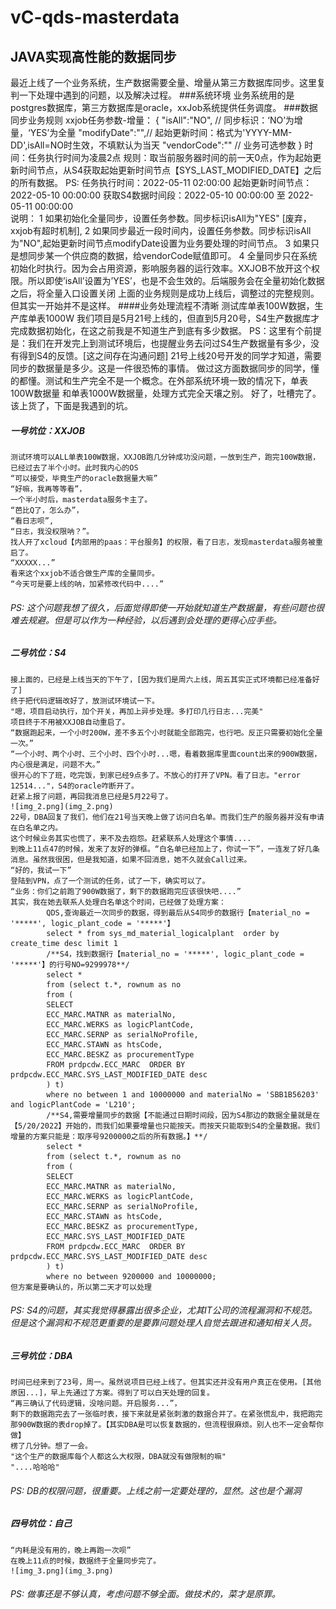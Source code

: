# vC-qds-masterdata
## JAVA实现高性能的数据同步
 最近上线了一个业务系统，生产数据需要全量、增量从第三方数据库同步。这里复判一下处理中遇到的问题，以及解决过程。
 ###系统环境
 业务系统用的是postgres数据库，第三方数据库是oracle，xxJob系统提供任务调度。
 ###数据同步业务规则
    xxjob任务参数-增量：
    {
    "isAll":"NO", // 同步标识：‘NO’为增量，‘YES’为全量
    "modifyDate":"",// 起始更新时间：格式为'YYYY-MM-DD',isAll=NO时生效，不填默认为当天
    "vendorCode":"" // 业务可选参数
    }
    时间：任务执行时间为凌晨2点
    规则：取当前服务器时间的前一天0点，作为起始更新时间节点，从S4获取起始更新时间节点【SYS_LAST_MODIFIED_DATE】之后的所有数据。
    PS:
    任务执行时间：2022-05-11 02:00:00
    起始更新时间节点：2022-05-10 00:00:00
    获取S4数据时间段：2022-05-10 00:00:00 至 2022-05-11 00:00:00  
    说明：
    1 如果初始化全量同步，设置任务参数。同步标识isAll为"YES" [废弃，xxjob有超时机制],
    2 如果同步最近一段时间内，设置任务参数。同步标识isAll为"NO",起始更新时间节点modifyDate设置为业务要处理的时间节点。
    3 如果只是想同步某一个供应商的数据，给vendorCode赋值即可。
    4 全量同步只在系统初始化时执行。因为会占用资源，影响服务器的运行效率。XXJOB不放开这个权限。所以即使’isAll’设置为’YES’，也是不会生效的。后端服务会在全量初始化数据之后，将全量入口设置关闭
上面的业务规则是成功上线后，调整过的完整规则。但其实一开始并不是这样。
####业务处理流程不清晰 测试库单表100W数据，生产库单表1000W
    我们项目是5月21号上线的，但直到5月20号，S4生产数据库才完成数据初始化，在这之前我是不知道生产到底有多少数据。
    PS：这里有个前提是：我们在开发完上到测试环境后，也提醒业务去问过S4生产数据量有多少，没有得到S4的反馈。[这之间存在沟通问题]
    21号上线20号开发的同学才知道，需要同步的数据量是多少。这是一件很恐怖的事情。
    做过这方面数据同步的同学，懂的都懂。测试和生产完全不是一个概念。在外部系统环境一致的情况下，单表100W数据量
    和单表1000W数据量，处理方式完全天壤之别。
    好了，吐槽完了。该上货了，下面是我遇到的坑。
##### 一号坑位：XXJOB
    测试环境可以ALL单表100W数据，XXJOB跑几分钟成功没问题，一放到生产，跑完100W数据，已经过去了半个小时。此时我内心的OS
    “可以接受，毕竟生产的oracle数据量大嘛”
    “好嘛，我再等等看”，
    一个半小时后，masterdata服务卡主了。
    “芭比Q了，怎么办”，
    “看日志呗”,
    “日志，我没权限呐？”。
    找人开了xcloud【内部用的paas：平台服务】的权限，看了日志，发现masterdata服务被重启了。
    “XXXXX...”
    看来这个xxjob不适合做生产库的全量同步。
    “今天可是要上线的呐，加紧修改代码中....”
###### PS: 这个问题我想了很久，后面觉得即使一开始就知道生产数据量，有些问题也很难去规避。但是可以作为一种经验，以后遇到会处理的更得心应手些。

##### 二号坑位：S4
    接上面的，已经是上线当天的下午了，[因为我们是周六上线，周五其实正式环境都已经准备好了]
    终于把代码逻辑改好了，放测试环境试一下。
    "嗯，项目启动执行，加个开关，再加上异步处理。多打印几行日志...完美"
    项目终于不用被XXJOB自动重启了。
    “数据跑起来，一个小时200W，差不多五个小时就能全部跑完，也行吧。反正只需要初始化全量一次。”
    “一个小时、两个小时、三个小时、四个小时...嗯，看着数据库里面count出来的900W数据，内心很是满足，问题不大。”
    很开心的下了班，吃完饭，到家已经9点多了。不放心的打开了VPN。看了日志。"error 12514..."，S4的oracle咋断开了。
    赶紧上报了问题，再回我消息已经是5月22号了。
    ![img_2.png](img_2.png)
    22号，DBA回复了我们，他们在21号当天晚上做了访问白名单。而我们生产的服务器并没有申请在白名单之内。
    这个时候业务其实也慌了，来不及去抱怨。赶紧联系人处理这个事情....
    到晚上11点47的时候，发来了友好的弹框。“白名单已经加上了，你试一下”，一连发了好几条消息。虽然我很困，但是我知道，如果不回消息，她不久就会Call过来。
    “好的，我试一下”
    登陆到VPN，点了一个测试的任务，试了一下，确实可以了。
    “业务：你们之前跑了900W数据了，剩下的数据跑完应该很快吧....”
    其实，我在她去联系人处理白名单这个时间，已经做了处理方案：
            QDS,查询最近一次同步的数据，得到最后从S4同步的数据行【material_no = '*****', logic_plant_code = '*****'】
            select * from sys_md_material_logicalplant  order by create_time desc limit 1
            /**S4，找到数据行【material_no = '*****', logic_plant_code = '*****'】的行号NO=9299978**/
            select *
            from (select t.*, rownum as no
            from (
            SELECT
            ECC_MARC.MATNR as materialNo,
            ECC_MARC.WERKS as logicPlantCode,
            ECC_MARC.SERNP as serialNoProfile,
            ECC_MARC.STAWN as htsCode,
            ECC_MARC.BESKZ as procurementType
            FROM prdpcdw.ECC_MARC  ORDER BY prdpcdw.ECC_MARC.SYS_LAST_MODIFIED_DATE desc
            ) t)
            where no between 1 and 10000000 and materialNo = 'SBB1B56203' and logicPlantCode = 'L210';
            /**S4,需要增量同步的数据【不能通过日期时间段，因为S4那边的数据全量就是在【5/20/2022】开始的，而我们如果要增量也只能按天。而按天只能取到S4的全量数据。我们增量的方案只能是：取序号9200000之后的所有数据。】**/
            select *
            from (select t.*, rownum as no
            from (
            SELECT
            ECC_MARC.MATNR as materialNo,
            ECC_MARC.WERKS as logicPlantCode,
            ECC_MARC.SERNP as serialNoProfile,
            ECC_MARC.STAWN as htsCode,
            ECC_MARC.BESKZ as procurementType,
            ECC_MARC.SYS_LAST_MODIFIED_DATE
            FROM prdpcdw.ECC_MARC  ORDER BY prdpcdw.ECC_MARC.SYS_LAST_MODIFIED_DATE desc   
            ) t)
            where no between 9200000 and 10000000;
    但方案是要确认的，所以第二天才可以处理
###### PS: S4的问题，其实我觉得暴露出很多企业，尤其IT公司的流程漏洞和不规范。但是这个漏洞和不规范更重要的是要靠问题处理人自觉去跟进和通知相关人员。
##### 三号坑位：DBA
    时间已经来到了23号，周一。虽然说项目已经上线了。但其实还并没有用户真正在使用。[其他原因...]，早上先通过了方案。得到了可以白天处理的回复。
    “再三确认了代码逻辑，没啥问题。开启服务...”，
    剩下的数据跑完去了一张临时表，接下来就是紧张刺激的数据合并了。在紧张慌乱中，我把跑完那900W数据的表drop掉了。【其实DBA是可以恢复数据的，但流程很麻烦。别人也不一定会帮你做】
    楞了几分钟。想了一会。
    "这个生产的数据库每个人都这么大权限，DBA就没有做限制的嘛"
    "....哈哈哈"
###### PS: DB的权限问题，很重要。上线之前一定要处理的，显然。这也是个漏洞
##### 四号坑位：自己
    “内耗是没有用的，晚上再跑一次呗”
    在晚上11点的时候，数据终于全量同步完了。
    ![img_3.png](img_3.png)
###### PS: 做事还是不够认真，考虑问题不够全面。做技术的，菜才是原罪。
    

    
 